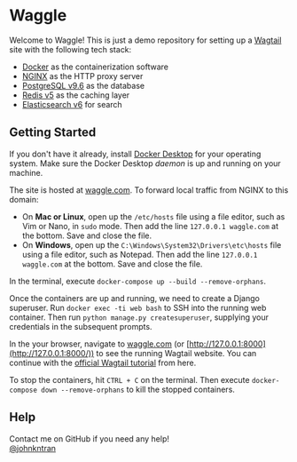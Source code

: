 # Waggle

Welcome to Waggle! This is just a demo repository for setting up a
[Wagtail](https://docs.wagtail.io/en/stable/index.html) site with the following tech stack:

- [Docker](https://docs.docker.com/reference/) as the containerization software
- [NGINX](https://docs.nginx.com/nginx/) as the HTTP proxy server
- [PostgreSQL v9.6](https://www.postgresql.org/docs/9.6/index.html) as the database
- [Redis v5](https://redis.io/commands) as the caching layer
- [Elasticsearch v6](https://www.elastic.co/guide/en/elasticsearch/reference/6.8/index.html) for search


## Getting Started

If you don't have it already, install [Docker Desktop](https://www.docker.com/products/docker-desktop) for your operating system. Make sure the Docker Desktop *daemon* is up and running on your machine.

The site is hosted at [waggle.com](http://waggle.com/). To forward local traffic from NGINX to this domain:
- On **Mac or Linux**, open up the `/etc/hosts` file using a file editor, such as Vim or Nano, in `sudo` mode. Then add the line `127.0.0.1 waggle.com` at the bottom. Save and close the file.
- On **Windows**, open up the `C:\Windows\System32\Drivers\etc\hosts` file using a file editor, such as Notepad. Then add the line `127.0.0.1 waggle.com` at the bottom. Save and close the file.

In the terminal, execute `docker-compose up --build --remove-orphans`.

Once the containers are up and running, we need to create a Django superuser. Run `docker exec -ti web bash` to SSH into the running web container. Then run `python manage.py createsuperuser`, supplying your credentials in the subsequent prompts.

In the your browser, navigate to [waggle.com](http://waggle.com/) (or [http://127.0.0.1:8000](http://127.0.0.1:8000/)) to see the running Wagtail website.
You can continue with the [official Wagtail tutorial](https://docs.wagtail.io/en/stable/getting_started/tutorial.html#create-the-database) from here.

To stop the containers, hit `CTRL + C` on the terminal. Then execute `docker-compose down --remove-orphans` to kill the stopped containers.


## Help

Contact me on GitHub if you need any help!
<br>
[@johnkntran](https://github.com/johnkntran)
